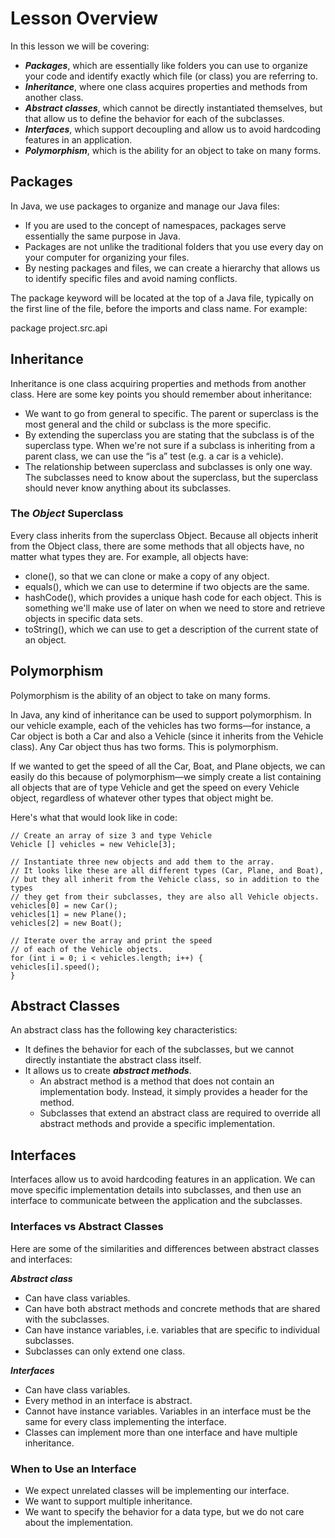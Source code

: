 # Lesson Overview

In this lesson we will be covering:

* ***Packages***, which are essentially like folders you can use to organize your code and identify exactly which file (or class) you are referring to.
* ***Inheritance***, where one class acquires properties and methods from another class.
* ***Abstract classes***, which cannot be directly instantiated themselves, but that allow us to define the behavior for each of the subclasses.
* ***Interfaces***, which support decoupling and allow us to avoid hardcoding features in an application.
* ***Polymorphism***, which is the ability for an object to take on many forms.

## Packages

In Java, we use packages to organize and manage our Java files:

* If you are used to the concept of namespaces, packages serve essentially the same purpose in Java.
* Packages are not unlike the traditional folders that you use every day on your computer for organizing your files.
* By nesting packages and files, we can create a hierarchy that allows us to identify specific files and avoid naming conflicts.

The package keyword will be located at the top of a Java file, typically on the first line of the file, before the imports and class name.
For example:

package project.src.api

## Inheritance

Inheritance is one class acquiring properties and methods from another class. Here are some key points you should remember about inheritance:

* We want to go from general to specific. The parent or superclass is the most general and the child or subclass is the more specific.
* By extending the superclass you are stating that the subclass is of the superclass type. When we're not sure if a subclass is inheriting from a parent class, we can use the “is a” test (e.g. a car is a vehicle).
* The relationship between superclass and subclasses is only one way. The subclasses need to know about the superclass, but the superclass should never know anything about its subclasses.

### The ***Object*** Superclass

Every class inherits from the superclass Object. Because all objects inherit from the Object class, there are some methods that all objects have, no matter what types they are. For example, all objects have:

* clone(), so that we can clone or make a copy of any object.
* equals(), which we can use to determine if two objects are the same.
* hashCode(), which provides a unique hash code for each object. This is something we'll make use of later on when we need to store and retrieve objects in specific data sets.
* toString(), which we can use to get a description of the current state of an object.

## Polymorphism

Polymorphism is the ability of an object to take on many forms.

In Java, any kind of inheritance can be used to support polymorphism. In our vehicle example, each of the vehicles has two forms—for instance, a Car object is both a Car and also a Vehicle (since it inherits from the Vehicle class). Any Car object thus has two forms. This is polymorphism.

If we wanted to get the speed of all the Car, Boat, and Plane objects, we can easily do this because of polymorphism—we simply create a list containing all objects that are of type Vehicle and get the speed on every Vehicle object, regardless of whatever other types that object might be.

Here's what that would look like in code:

```
// Create an array of size 3 and type Vehicle  
Vehicle [] vehicles = new Vehicle[3];

// Instantiate three new objects and add them to the array.  
// It looks like these are all different types (Car, Plane, and Boat),  
// but they all inherit from the Vehicle class, so in addition to the types  
// they get from their subclasses, they are also all Vehicle objects.  
vehicles[0] = new Car();  
vehicles[1] = new Plane();  
vehicles[2] = new Boat();

// Iterate over the array and print the speed  
// of each of the Vehicle objects.  
for (int i = 0; i < vehicles.length; i++) {  
vehicles[i].speed();  
}
```


## Abstract Classes

An abstract class has the following key characteristics:

* It defines the behavior for each of the subclasses, but we cannot directly instantiate the abstract class itself.
* It allows us to create ***abstract methods***.
  * An abstract method is a method that does not contain an implementation body. Instead, it simply provides a header for the method.
  * Subclasses that extend an abstract class are required to override all abstract methods and provide a specific implementation.
    
## Interfaces

Interfaces allow us to avoid hardcoding features in an application. We can move specific implementation details into subclasses, and then use an interface to communicate between the application and the subclasses.

### Interfaces vs Abstract Classes

Here are some of the similarities and differences between abstract classes and interfaces:

***Abstract class***
* Can have class variables.
* Can have both abstract methods and concrete methods that are shared with the subclasses.
* Can have instance variables, i.e. variables that are specific to individual subclasses.
* Subclasses can only extend one class.

***Interfaces***
* Can have class variables.
* Every method in an interface is abstract.
* Cannot have instance variables. Variables in an interface must be the same for every class implementing the interface.
* Classes can implement more than one interface and have multiple inheritance.

### When to Use an Interface

* We expect unrelated classes will be implementing our interface.
* We want to support multiple inheritance.
* We want to specify the behavior for a data type, but we do not care about the implementation.

